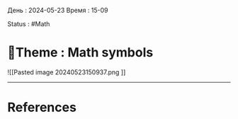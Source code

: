 День : 2024-05-23 
Время : 15-09

Status : #Math  

# 📏Theme : Math symbols


![[Pasted image 20240523150937.png ]]


---
# References